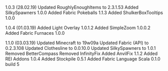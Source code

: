 1.0.3 (28.02.19)
Updated RoughlyEnoughItems to 2.3.1.53
Added SilkySpawners 1.0.0
Added Fabric Pokeballs 1.1.3
Added ShulkerBoxTooltips 1.0.0

1.0.4 (01.03.19)
Added Light Overlay 1.0.1.2
Added SimpleZoom 1.0.0.2
Added Fabric Furnaces 1.0.0

1.1.0 (03.03.19)
Updated Minecraft to 19w09a
Updated Fabric (API) to 0.2.3.108
Updated Clothesline to 0.0.10.0
Updated SilkySpawners to 1.0.1
Removed BetterCompass
Removed InfinityFix
Added AnvilFix 1.1.2
Added REI Addons 1.0.4
Added Stockpile 0.5.1
Added Fabric Language Scala 0.1.0 build 5


